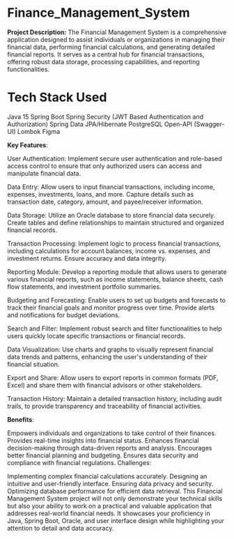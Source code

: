 # Finance_Management_System

**Project Description:**
The Financial Management System is a comprehensive application designed to assist individuals or organizations in managing their financial data, performing financial calculations, and generating detailed financial reports. It serves as a central hub for financial transactions, offering robust data storage, processing capabilities, and reporting functionalities.

# Tech Stack Used
Java 15
Spring Boot
Spring Security (JWT Based Authentication and Authorization)
Spring Data JPA/Hibernate
PostgreSQL
Open-API (Swagger-UI)
Lombok
Figma

**Key Features**:

User Authentication: Implement secure user authentication and role-based access control to ensure that only authorized users can access and manipulate financial data.

Data Entry: Allow users to input financial transactions, including income, expenses, investments, loans, and more. Capture details such as transaction date, category, amount, and payee/receiver information.

Data Storage: Utilize an Oracle database to store financial data securely. Create tables and define relationships to maintain structured and organized financial records.

Transaction Processing: Implement logic to process financial transactions, including calculations for account balances, income vs. expenses, and investment returns. Ensure accuracy and data integrity.

Reporting Module: Develop a reporting module that allows users to generate various financial reports, such as income statements, balance sheets, cash flow statements, and investment portfolio summaries.

Budgeting and Forecasting: Enable users to set up budgets and forecasts to track their financial goals and monitor progress over time. Provide alerts and notifications for budget deviations.

Search and Filter: Implement robust search and filter functionalities to help users quickly locate specific transactions or financial records.

Data Visualization: Use charts and graphs to visually represent financial data trends and patterns, enhancing the user's understanding of their financial situation.

Export and Share: Allow users to export reports in common formats (PDF, Excel) and share them with financial advisors or other stakeholders.

Transaction History: Maintain a detailed transaction history, including audit trails, to provide transparency and traceability of financial activities.

**Benefits**:

Empowers individuals and organizations to take control of their finances.
Provides real-time insights into financial status.
Enhances financial decision-making through data-driven reports and analysis.
Encourages better financial planning and budgeting.
Ensures data security and compliance with financial regulations.
Challenges:

Implementing complex financial calculations accurately.
Designing an intuitive and user-friendly interface.
Ensuring data privacy and security.
Optimizing database performance for efficient data retrieval.
This Financial Management System project will not only demonstrate your technical skills but also your ability to work on a practical and valuable application that addresses real-world financial needs. It showcases your proficiency in Java, Spring Boot, Oracle, and user interface design while highlighting your attention to detail and data accuracy.

